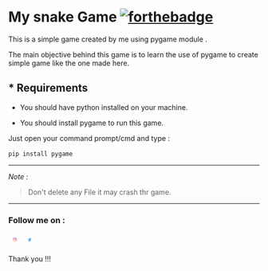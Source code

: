 # **My snake Game** [![forthebadge](https://forthebadge.com/images/badges/made-with-python.svg)](https://forthebadge.com)

This is a simple game created by me using pygame module . 

The main objective behind this game is to learn the use of pygame to create simple game like the one made here.


## * Requirements

* You should have python installed on your machine.

* You should install pygame to run this game.

Just open your command prompt/cmd and type :

```bash
pip install pygame

```
-------
*Note :*
> Don't delete any File it may crash thr game.
-------

### Follow me on : 

<span><a href = "https://www.instagram.com/abhishek_7890/">
<img src= "logo/instalogo.jpg" alt = 'Instagram' style = 'width:10px; height:10px; padding:8px;'></a><span>
<span><a href = "https://twitter.com/abhishek_borase/">
<img src= "logo/twiterlogo.png" alt = 'Twitter' style = 'width:10px; height:10px; padding:8px;'></a><span>


Thank you !!!